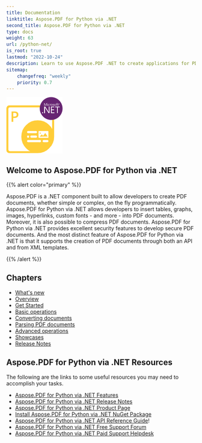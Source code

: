 ```yaml
---
title: Documentation
linktitle: Aspose.PDF for Python via .NET
second_title: Aspose.PDF for Python via .NET
type: docs
weight: 63
url: /python-net/
is_root: true
lastmod: "2022-10-24"
description: Learn to use Aspose.PDF .NET to create applications for PDF documents processing on any platform using Python. Browse tutorials, sample code, and more.    
sitemap:
    changefreq: "weekly"
    priority: 0.7
---
```

![Aspose.PDF for Python via .NET logo image](aspose_pdf-for-python-net.png)

<h2>Welcome to Aspose.PDF for Python via .NET</h2>

{{% alert color="primary" %}}

Aspose.PDF is a .NET component built to allow developers to create PDF documents, whether simple or complex, on the fly programmatically. Aspose.PDF for Python via .NET allows developers to insert tables, graphs, images, hyperlinks, custom fonts - and more - into PDF documents. Moreover, it is also possible to compress PDF documents. Aspose.PDF for Python via .NET provides excellent security features to develop secure PDF documents. And the most distinct feature of Aspose.PDF for Python via .NET is that it supports the creation of PDF documents through both an API and from XML templates.

{{% /alert %}}

<h2>Chapters</h2>

- [What's new](/pdf/python-net/whatsnew/)
- [Overview](/pdf/python-net/overview/)
- [Get Started](/pdf/python-net/get-started/)
- [Basic operations](/pdf/python-net/basic-operations/)
- [Converting documents](/pdf/python-net/converting/)
- [Parsing PDF documents](/pdf/python-net/parsing/)
- [Advanced operations](/pdf/python-net/advanced-operations/)
- [Showcases](/pdf/python-net/showcases/)
- [Release Notes](/pdf/python-net/release-notes/)

<h2>Aspose.PDF for Python via .NET Resources</h2>

The following are the links to some useful resources you may need to accomplish your tasks.

- [Aspose.PDF for Python via .NET Features](/pdf/python-net/key-features/)
- [Aspose.PDF for Python via .NET Release Notes](/pdf/python-net/release-notes/)
- [Aspose.PDF for Python via .NET Product Page](https://products.aspose.com/pdf/python-net/)
- [Install Aspose.PDF for Python via .NET NuGet Package](https://www.nuget.org/packages/Aspose.PDF/)
- [Aspose.PDF for Python via .NET API Reference Guide](https://reference.aspose.com/pdf/net)!
- [Aspose.PDF for Python via .NET Free Support Forum](https://forum.aspose.com/c/pdf/10)
- [Aspose.PDF for Python via .NET Paid Support Helpdesk](https://helpdesk.aspose.com/)

